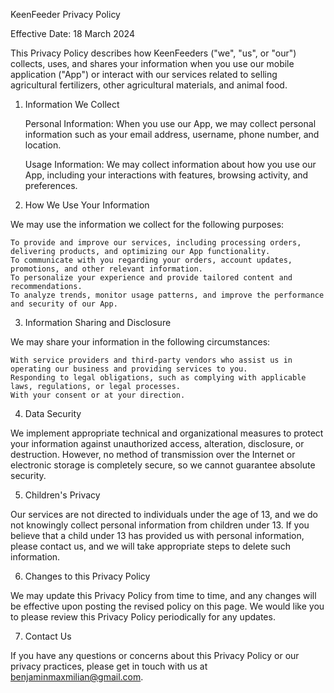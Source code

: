 KeenFeeder Privacy Policy

Effective Date: 18 March 2024

This Privacy Policy describes how KeenFeeders ("we", "us", or "our") collects, uses, and shares your information when you use our mobile application ("App") or interact with our services related to selling agricultural fertilizers, other agricultural materials, and animal food.

1. Information We Collect

    Personal Information: When you use our App, we may collect personal information such as your email address, username, phone number, and location.
   
    Usage Information: We may collect information about how you use our App, including your interactions with features, browsing activity, and preferences.

3. How We Use Your Information

We may use the information we collect for the following purposes:

    To provide and improve our services, including processing orders, delivering products, and optimizing our App functionality.
    To communicate with you regarding your orders, account updates, promotions, and other relevant information.
    To personalize your experience and provide tailored content and recommendations.
    To analyze trends, monitor usage patterns, and improve the performance and security of our App.

3. Information Sharing and Disclosure

We may share your information in the following circumstances:

    With service providers and third-party vendors who assist us in operating our business and providing services to you.
    Responding to legal obligations, such as complying with applicable laws, regulations, or legal processes.
    With your consent or at your direction.

4. Data Security

We implement appropriate technical and organizational measures to protect your information against unauthorized access, alteration, disclosure, or destruction. However, no method of transmission over the Internet or electronic storage is completely secure, so we cannot guarantee absolute security.

5. Children's Privacy

Our services are not directed to individuals under the age of 13, and we do not knowingly collect personal information from children under 13. If you believe that a child under 13 has provided us with personal information, please contact us, and we will take appropriate steps to delete such information.

6. Changes to this Privacy Policy

We may update this Privacy Policy from time to time, and any changes will be effective upon posting the revised policy on this page. We would like you to please review this Privacy Policy periodically for any updates.

7. Contact Us

If you have any questions or concerns about this Privacy Policy or our privacy practices, please get in touch with us at benjaminmaxmilian@gmail.com.
